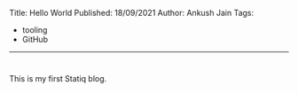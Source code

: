 Title: Hello World
Published: 18/09/2021
Author: Ankush Jain
Tags:
  - tooling
  - GitHub
---
# <?#= Title /?>

This is my first Statiq blog.